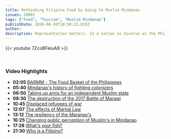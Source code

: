 ```yaml
---
title: Rethinking Filipino Food by Going to Muslim Mindanao
issues: 20001
tags: ["Food", "Tourism", "Muslim Mindanao"]
publishDate: 2020-08-30T10:50:23.819Z
author: 
description: Representation matters. In a nation as diverse as the Philippines, which is home to over 7,600 islands, dozens of ethnic tribes and nearly 200 languages, it’s not easy to forge an inclusive national identity. 
---
```


{{< youtube 7ZcoBFeiuA8 >}}

<br />
<h3 class="mb-4 mt-4 font-semibold">Video Highlights</h3>

<div class="timeline">

* **02:05** [BARMM - The Food Basket of the Philipipnes](javascript:playAt(125);void(0);)
* **05:40** [Mindanao's history of fighting colonizers](javascript:playAt(340);void(0);)
* **06:50** [Taking up arms for an independent Muslim state](javascript:playAt(410);void(0);)
* **08:30** [The destruction of the 2017 Battle of Marawi](javascript:playAt(510);void(0);)
* **10:45** [Displaced refugees of war](javascript:playAt(645);void(0);)
* **12:07** [The effects of Martial Law](javascript:playAt(727);void(0);)
* **13:12** [The resiliency of the Maranao's](javascript:playAt(792);void(0);)
* **16:25** [Changing public perception of Muslim's in Mindanao](javascript:playAt(985);void(0);)
* **17:28** [What's your fish?](javascript:playAt(1048);void(0);)
* **21:30** [Who is a Filipino?](javascript:playAt(1290);void(0);)

</div>
